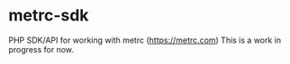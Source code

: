 # metrc-sdk

PHP SDK/API for working with metrc (https://metrc.com) This is a work in progress for now.

